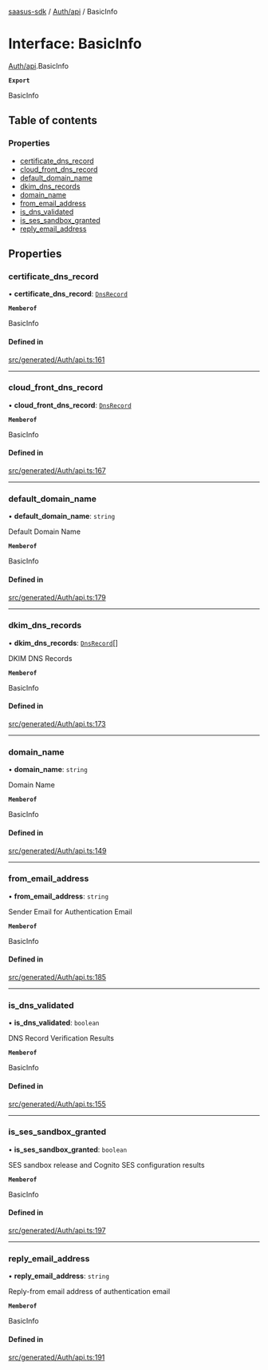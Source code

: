 [saasus-sdk](../README.md) / [Auth/api](../modules/Auth_api.md) / BasicInfo

# Interface: BasicInfo

[Auth/api](../modules/Auth_api.md).BasicInfo

**`Export`**

BasicInfo

## Table of contents

### Properties

- [certificate\_dns\_record](Auth_api.BasicInfo.md#certificate_dns_record)
- [cloud\_front\_dns\_record](Auth_api.BasicInfo.md#cloud_front_dns_record)
- [default\_domain\_name](Auth_api.BasicInfo.md#default_domain_name)
- [dkim\_dns\_records](Auth_api.BasicInfo.md#dkim_dns_records)
- [domain\_name](Auth_api.BasicInfo.md#domain_name)
- [from\_email\_address](Auth_api.BasicInfo.md#from_email_address)
- [is\_dns\_validated](Auth_api.BasicInfo.md#is_dns_validated)
- [is\_ses\_sandbox\_granted](Auth_api.BasicInfo.md#is_ses_sandbox_granted)
- [reply\_email\_address](Auth_api.BasicInfo.md#reply_email_address)

## Properties

### certificate\_dns\_record

• **certificate\_dns\_record**: [`DnsRecord`](Auth_api.DnsRecord.md)

**`Memberof`**

BasicInfo

#### Defined in

[src/generated/Auth/api.ts:161](https://github.com/saasus-platform/saasus-sdk-javascript/blob/c6c266c/src/generated/Auth/api.ts#L161)

___

### cloud\_front\_dns\_record

• **cloud\_front\_dns\_record**: [`DnsRecord`](Auth_api.DnsRecord.md)

**`Memberof`**

BasicInfo

#### Defined in

[src/generated/Auth/api.ts:167](https://github.com/saasus-platform/saasus-sdk-javascript/blob/c6c266c/src/generated/Auth/api.ts#L167)

___

### default\_domain\_name

• **default\_domain\_name**: `string`

Default Domain Name

**`Memberof`**

BasicInfo

#### Defined in

[src/generated/Auth/api.ts:179](https://github.com/saasus-platform/saasus-sdk-javascript/blob/c6c266c/src/generated/Auth/api.ts#L179)

___

### dkim\_dns\_records

• **dkim\_dns\_records**: [`DnsRecord`](Auth_api.DnsRecord.md)[]

DKIM DNS Records

**`Memberof`**

BasicInfo

#### Defined in

[src/generated/Auth/api.ts:173](https://github.com/saasus-platform/saasus-sdk-javascript/blob/c6c266c/src/generated/Auth/api.ts#L173)

___

### domain\_name

• **domain\_name**: `string`

Domain Name

**`Memberof`**

BasicInfo

#### Defined in

[src/generated/Auth/api.ts:149](https://github.com/saasus-platform/saasus-sdk-javascript/blob/c6c266c/src/generated/Auth/api.ts#L149)

___

### from\_email\_address

• **from\_email\_address**: `string`

Sender Email for Authentication Email

**`Memberof`**

BasicInfo

#### Defined in

[src/generated/Auth/api.ts:185](https://github.com/saasus-platform/saasus-sdk-javascript/blob/c6c266c/src/generated/Auth/api.ts#L185)

___

### is\_dns\_validated

• **is\_dns\_validated**: `boolean`

DNS Record Verification Results

**`Memberof`**

BasicInfo

#### Defined in

[src/generated/Auth/api.ts:155](https://github.com/saasus-platform/saasus-sdk-javascript/blob/c6c266c/src/generated/Auth/api.ts#L155)

___

### is\_ses\_sandbox\_granted

• **is\_ses\_sandbox\_granted**: `boolean`

SES sandbox release and Cognito SES configuration results

**`Memberof`**

BasicInfo

#### Defined in

[src/generated/Auth/api.ts:197](https://github.com/saasus-platform/saasus-sdk-javascript/blob/c6c266c/src/generated/Auth/api.ts#L197)

___

### reply\_email\_address

• **reply\_email\_address**: `string`

Reply-from email address of authentication email

**`Memberof`**

BasicInfo

#### Defined in

[src/generated/Auth/api.ts:191](https://github.com/saasus-platform/saasus-sdk-javascript/blob/c6c266c/src/generated/Auth/api.ts#L191)
